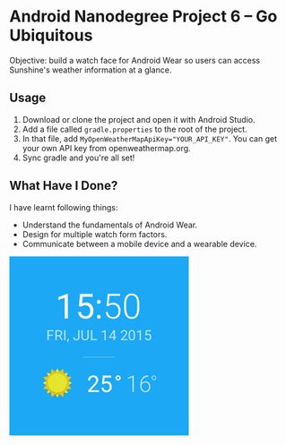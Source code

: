# Android Nanodegree Project 6 – Go Ubiquitous

Objective: build a watch face for Android Wear so users can access Sunshine's weather information at a glance.

## Usage
1. Download or clone the project and open it with Android Studio.
2. Add a file called `gradle.properties` to the root of the project.
3. In that file, add `MyOpenWeatherMapApiKey="YOUR_API_KEY"`. You can get your own API key from openweathermap.org.
4. Sync gradle and you're all set!

## What Have I Done?

I have learnt following things:

* Understand the fundamentals of Android Wear.
* Design for multiple watch form factors.
* Communicate between a mobile device and a wearable device.

![Sunshine Watchface](wear/src/main/res/drawable-nodpi/preview.png)
